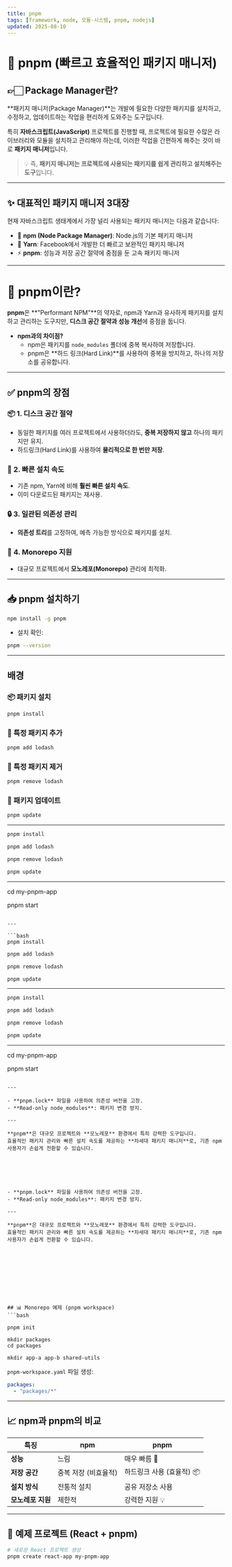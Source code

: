 ```yaml
---
title: pnpm
tags: [framework, node, 모듈-시스템, pnpm, nodejs]
updated: 2025-08-10
---
```


# 🚀 pnpm (빠르고 효율적인 패키지 매니저)

## 👉🏻 Package Manager란?
**패키지 매니저(Package Manager)**는 개발에 필요한 다양한 패키지를 설치하고, 수정하고, 업데이트하는 작업을 편리하게 도와주는 도구입니다.

특히 **자바스크립트(JavaScript)** 프로젝트를 진행할 때, 프로젝트에 필요한 수많은 라이브러리와 모듈을 설치하고 관리해야 하는데, 이러한 작업을 간편하게 해주는 것이 바로 **패키지 매니저**입니다.

> 💡 즉, **패키지 매니저는 프로젝트에 사용되는 패키지를 쉽게 관리하고 설치해주는 도구**입니다.

---

## ✨ 대표적인 패키지 매니저 3대장
현재 자바스크립트 생태계에서 가장 널리 사용되는 패키지 매니저는 다음과 같습니다:

- 🐙 **npm (Node Package Manager)**: Node.js의 기본 패키지 매니저
- 🧶 **Yarn**: Facebook에서 개발한 더 빠르고 보완적인 패키지 매니저
- ⚡ **pnpm**: 성능과 저장 공간 절약에 중점을 둔 고속 패키지 매니저

---

# 🎯 pnpm이란?
**pnpm**은 **"Performant NPM"**의 약자로, npm과 Yarn과 유사하게 패키지를 설치하고 관리하는 도구지만, **디스크 공간 절약과 성능 개선**에 중점을 둡니다.

- **npm과의 차이점?**
    - npm은 패키지를 `node_modules` 폴더에 중복 복사하여 저장합니다.
    - pnpm은 **하드 링크(Hard Link)**를 사용하여 중복을 방지하고, 하나의 저장소를 공유합니다.

---

## ✅ pnpm의 장점
### 📦 1. 디스크 공간 절약
- 동일한 패키지를 여러 프로젝트에서 사용하더라도, **중복 저장하지 않고** 하나의 패키지만 유지.
- 하드링크(Hard Link)를 사용하여 **물리적으로 한 번만 저장**.

### 🚀 2. 빠른 설치 속도
- 기존 npm, Yarn에 비해 **훨씬 빠른 설치 속도**.
- 이미 다운로드된 패키지는 재사용.

### 🔒 3. 일관된 의존성 관리
- **의존성 트리**를 고정하여, 예측 가능한 방식으로 패키지를 설치.

### 🔧 4. Monorepo 지원
- 대규모 프로젝트에서 **모노레포(Monorepo)** 관리에 최적화.

---

## 📥 pnpm 설치하기
```bash
npm install -g pnpm
```

- 설치 확인:
```bash
pnpm --version
```

---

## 배경
### 📦 패키지 설치
```bash
pnpm install
```

### 🎯 특정 패키지 추가
```bash
pnpm add lodash
```

### 🚫 특정 패키지 제거
```bash
pnpm remove lodash
```

### 🔄 패키지 업데이트
```bash
pnpm update
```

---

```bash
pnpm install
```

```bash
pnpm add lodash
```

```bash
pnpm remove lodash
```

```bash
pnpm update
```

---

cd my-pnpm-app

pnpm start
```

---

```bash
pnpm install
```

```bash
pnpm add lodash
```

```bash
pnpm remove lodash
```

```bash
pnpm update
```

---

```bash
pnpm install
```

```bash
pnpm add lodash
```

```bash
pnpm remove lodash
```

```bash
pnpm update
```

---

cd my-pnpm-app

pnpm start
```

---

- **pnpm.lock** 파일을 사용하여 의존성 버전을 고정.
- **Read-only node_modules**: 패키지 변경 방지.

---

**pnpm**은 대규모 프로젝트와 **모노레포** 환경에서 특히 강력한 도구입니다.  
효율적인 패키지 관리와 빠른 설치 속도를 제공하는 **차세대 패키지 매니저**로, 기존 npm 사용자가 손쉽게 전환할 수 있습니다.






- **pnpm.lock** 파일을 사용하여 의존성 버전을 고정.
- **Read-only node_modules**: 패키지 변경 방지.

---

**pnpm**은 대규모 프로젝트와 **모노레포** 환경에서 특히 강력한 도구입니다.  
효율적인 패키지 관리와 빠른 설치 속도를 제공하는 **차세대 패키지 매니저**로, 기존 npm 사용자가 손쉽게 전환할 수 있습니다.










## 📊 Monorepo 예제 (pnpm workspace)
```bash

pnpm init

mkdir packages
cd packages

mkdir app-a app-b shared-utils
```

`pnpm-workspace.yaml` 파일 생성:
```yaml
packages:
  - "packages/*"
```

---

## 📈 npm과 pnpm의 비교

| 특징              | npm                      | pnpm                    |
|------------------|------------------------|------------------------|
| **성능**          | 느림                    | 매우 빠름 🚀            |
| **저장 공간**      | 중복 저장 (비효율적)    | 하드링크 사용 (효율적) 📦|
| **설치 방식**      | 전통적 설치            | 공유 저장소 사용       |
| **모노레포 지원** | 제한적                 | 강력한 지원 💡         |

---

## 🌟 예제 프로젝트 (React + pnpm)
```bash
# 새로운 React 프로젝트 생성
pnpm create react-app my-pnpm-app

